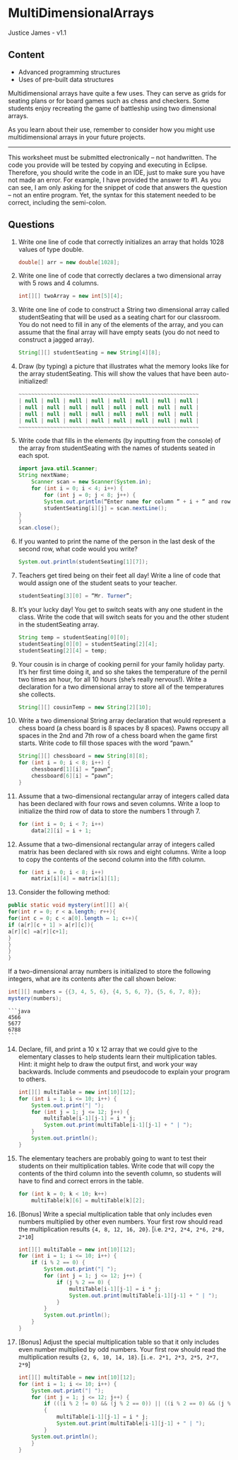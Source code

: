 # MultiDimensionalArrays

Justice James - v1.1

## Content
- Advanced programming structures
- Uses of pre-built data structures

Multidimensional arrays have quite a few uses. They can serve as grids for
seating plans or for board games such as chess and checkers. Some students
enjoy recreating the game of battleship using two dimensional arrays.

As you learn about their use, remember to consider how you might use
multidimensional arrays in your future projects.

---

This worksheet must be submitted electronically – not handwritten.
The code you provide will be tested by copying and executing in Eclipse.
Therefore, you should write the code in an IDE, just to make sure you have not
made an error. For example, I have provided the answer to #1. As you can see,
I am only asking for the snippet of code that answers the question – not an
entire program. Yet, the syntax for this statement needed to be correct,
including the semi-colon.

## Questions

1. Write one line of code that correctly initializes an array that holds 1028
    values of type double.

    ```java
    double[] arr = new double[1028];
    ```

2. Write one line of code that correctly declares a two dimensional array with
    5 rows and 4 columns.

    ```java
    int[][] twoArray = new int[5][4];
    ```

3. Write one line of code to construct a String two dimensional array called
    studentSeating that will be used as a seating chart for our classroom.
    You do not need to fill in any of the elements of the array, and you can
    assume that the final array will have empty seats (you do not need to
    construct a jagged array).

    ```java
    String[][] studentSeating = new String[4][8];
    ```

4. Draw (by typing) a picture that illustrates what the memory looks like for
    the array studentSeating. This will show the values that have been auto-initialized!

    ```java
    ~~~~~~~~~~~~~~~~~~~~~~~~~~~~~~~~~~~~~~~~~~~~~~~~~~~~~~~~~
    | null | null | null | null | null | null | null | null |
    | null | null | null | null | null | null | null | null |
    | null | null | null | null | null | null | null | null |
    | null | null | null | null | null | null | null | null |
    ~~~~~~~~~~~~~~~~~~~~~~~~~~~~~~~~~~~~~~~~~~~~~~~~~~~~~~~~~
    ```

5. Write code that fills in the elements (by inputting from the console) of the
    array from studentSeating with the names of students seated in each spot.

    ```java
    import java.util.Scanner;
    String nextName;
        Scanner scan = new Scanner(System.in);
        for (int i = 0; i < 4; i++) {
            for (int j = 0; j < 8; j++) {
            System.out.println(“Enter name for column “ + i + “ and row “ + j);
            studentSeating[i][j] = scan.nextLine();
    }
    }
    scan.close();
    ```

6. If you wanted to print the name of the person in the last desk of the second
    row, what code would you write?

    ```java
    System.out.println(studentSeating[1][7]);
    ```

7. Teachers get tired being on their feet all day! Write a line of code that
    would assign one of the student seats to your teacher.

    ```java
    studentSeating[3][0] = “Mr. Turner”;
    ```

8. It’s your lucky day! You get to switch seats with any one student in the class.
    Write the code that will switch seats for you and the other student in the
    studentSeating array.

    ```java
    String temp = studentSeating[0][0];
    studentSeating[0][0] = studentSeating[2][4];
    studentSeating[2][4] = temp;
    ```

9. Your cousin is in charge of cooking pernil for your family holiday party.
    It’s her first time doing it, and so she takes the temperature of the pernil
    two times an hour, for all 10 hours (she’s really nervous!). Write a
    declaration for a two dimensional array to store all of the temperatures
    she collects.

    ```java
    String[][] cousinTemp = new String[2][10];
    ```

10. Write a two dimensional String array declaration that would represent a
    chess board (a chess board is 8 spaces by 8 spaces). Pawns occupy all spaces
    in the 2nd and 7th row of a chess board when the game first starts. Write
    code to fill those spaces with the word “pawn.”

    ```java
    String[][] chessboard = new String[8][8];
    for (int i = 0; i < 8; i++) {
        chessboard[1][i] = “pawn”;
        chessboard[6][i] = “pawn”;
    }
    ```

11. Assume that a two-dimensional rectangular array of integers called data has
    been declared with four rows and seven columns. Write a loop to initialize
    the third row of data to store the numbers 1 through 7.

    ```java
    for (int i = 0; i < 7; i++)
        data[2][i] = i + 1;
    ```

12. Assume that a two-dimensional rectangular array of integers called matrix
    has been declared with six rows and eight columns. Write a loop to copy the
    contents of the second column into the fifth column.

    ```java
    for (int i = 0; i < 8; i++)
        matrix[i][4] = matrix[i][1];
    ```

13. Consider the following method:

```java
public static void mystery(int[][] a){
for(int r = 0; r < a.length; r++){
for(int c = 0; c < a[0].length – 1; c++){
if (a[r][c + 1] > a[r][c]){
a[r][c] =a[r][c+1];
}
}
}
}
```

If a two-dimensional array numbers is initialized to store the following
integers, what are its contents after the call shown below:

```java
int[][] numbers = {{3, 4, 5, 6}, {4, 5, 6, 7}, {5, 6, 7, 8}};
mystery(numbers);
```

    ```java
    4566
    5677
    6788
    ```

14. Declare, fill, and print a 10 x 12 array that we could give to the
    elementary classes to help students learn their multiplication tables.
    Hint: it might help to draw the output first, and work your way backwards.
    Include comments and pseudocode to explain your program to others.

    ```java
    int[][] multiTable = new int[10][12];
    for (int i = 1; i <= 10; i++) {
        System.out.print("| ");
        for (int j = 1; j <= 12; j++) {
            multiTable[i-1][j-1] = i * j;
            System.out.print(multiTable[i-1][j-1] + " | ");
        }
        System.out.println();
    }
    ```

15. The elementary teachers are probably going to want to test their students on
    their multiplication tables. Write code that will copy the contents of the
    third column into the seventh column, so students will have to find and
    correct errors in the table.

    ```java
    for (int k = 0; k < 10; k++)
        multiTable[k][6] = multiTable[k][2];
    ```

16. [Bonus] Write a special multiplication table that only includes even numbers
    multiplied by other even numbers. Your first row should read the
    multiplication results `{4, 8, 12, 16, 20}`. [i.e. `2*2, 2*4, 2*6, 2*8, 2*10`]

    ```java
    int[][] multiTable = new int[10][12];
    for (int i = 1; i <= 10; i++) {
        if (i % 2 == 0) {
            System.out.print("| ");
            for (int j = 1; j <= 12; j++) {
                if (j % 2 == 0) {
                    multiTable[i-1][j-1] = i * j;
                    System.out.print(multiTable[i-1][j-1] + " | ");
                }
            }
            System.out.println();
        }
    }
    ```

17. [Bonus] Adjust the special multiplication table so that it only includes
    even number multiplied by odd numbers. Your first row should read the
    multiplication results `{2, 6, 10, 14, 18}`. [`i.e. 2*1, 2*3, 2*5, 2*7, 2*9`]

    ```java
    int[][] multiTable = new int[10][12];
    for (int i = 1; i <= 10; i++) {
        System.out.print("| ");
        for (int j = 1; j <= 12; j++) {
            if (((i % 2 != 0) && (j % 2 == 0)) || ((i % 2 == 0) && (j % 2 != 0)))
            {
                multiTable[i-1][j-1] = i * j;
                System.out.print(multiTable[i-1][j-1] + " | ");
            }
        System.out.println();
        }
    }
    ```
